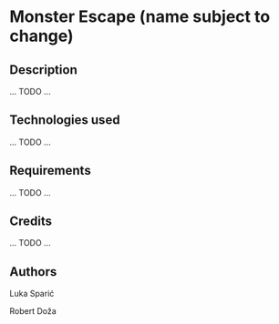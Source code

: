 # Monster Escape (name subject to change)

## Description
... TODO ...

## Technologies used
... TODO ...

## Requirements
... TODO ...

## Credits
... TODO ...

## Authors

Luka Sparić

Robert Doža